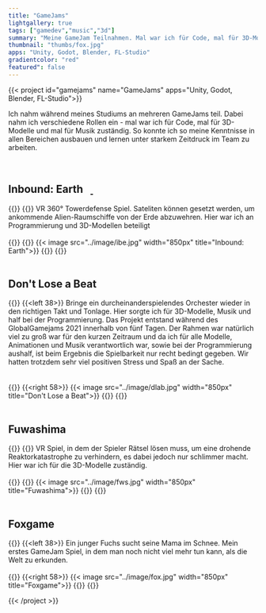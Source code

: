 ```yaml
---
title: "GameJams"
lightgallery: true
tags: ["gamedev","music","3d"]
summary: "Meine GameJam Teilnahmen. Mal war ich für Code, mal für 3D-Modelle und mal für Musik zuständig."
thumbnail: "thumbs/fox.jpg"
apps: "Unity, Godot, Blender, FL-Studio"
gradientcolor: "red"
featured": false
---
```


{{< project id="gamejams" name="GameJams" apps="Unity, Godot, Blender, FL-Studio">}}

Ich nahm während meines Studiums an mehreren GameJams teil. Dabei nahm ich verschiedene Rollen ein - mal war ich für Code, mal für 3D-Modelle und mal für Musik zuständig. So konnte ich so meine Kenntnisse in allen Bereichen ausbauen und lernen unter starkem Zeitdruck im Team zu arbeiten.  
<br><br>
<h2 class="liner">Inbound: Earth &nbsp <a href="https://globalgamejam.org/2019/games/inbound-earth"><i class="fa-solid fa-globe"></i></a><a href="https://github.com/hs-furtwangen/inboundearth
">&nbsp<i class="fab fa-github fa-gh"></i></a></h2>
{{<twoculumn>}}
{{<left 38>}}
VR 360° Towerdefense Spiel. Sateliten können gesetzt werden, um ankommende Alien-Raumschiffe von der Erde abzuwehren. Hier war ich an Programmierung und 3D-Modellen beteiligt<br><br>
{{</left>}}
{{<right 58>}}
{{< image src="../image/ibe.jpg" width="850px" title="Inbound: Earth">}}
{{</right>}}
{{</twoculumn>}}
<br><br>
<h2 class="liner">Don't Lose a Beat &nbsp <a href="https://github.com/CalvinDO/DontLoseABeat"><i class="fab fa-github fa-gh"></i></a></h2>

{{<twoculumn>}}
{{<left 38>}}
Bringe ein durcheinanderspielendes Orchester wieder in den richtigen Takt und Tonlage. Hier sorgte ich für 3D-Modelle, Musik und half bei der Programmierung. Das Projekt entstand während des GlobalGamejams 2021 innerhalb von fünf Tagen. Der Rahmen war natürlich viel zu groß war für den kurzen Zeitraum und da ich für alle Modelle, Animationen und Musik verantwortlich war, sowie bei der Programmierung aushalf, ist beim Ergebnis die Spielbarkeit nur recht bedingt gegeben. Wir hatten trotzdem sehr viel positiven Stress und Spaß an der Sache.<br><br>  
{{</left>}}
{{<right 58>}}
{{< image src="../image/dlab.jpg" width="850px" title="Don't Lose a Beat">}}
{{</right>}}
{{</twoculumn>}}
<br><br>
<h2 class="liner">Fuwashima &nbsp <a href="https://globalgamejam.org/2020/games/fuwashima-2"><i class="fa-solid fa-globe"></i></a>&nbsp<a href="https://github.com/hs-furtwangen/Fuwashima/
"><i class="fab fa-github fa-gh"></i></a></h2>
{{<twoculumn>}}
{{<left 38>}}
VR Spiel, in dem der Spieler Rätsel lösen muss, um eine drohende Reaktorkatastrophe zu verhindern, es dabei jedoch nur schlimmer macht. Hier war ich für die 3D-Modelle zuständig.<br><br>
{{</left>}}
{{<right 58>}}
{{< image src="../image/fws.jpg" width="850px" title="Fuwashima">}}
{{</right>}}
{{</twoculumn>}}
<br><br>
<h2 class="liner">Foxgame</h2>

{{<twoculumn>}}
{{<left 38>}}
Ein junger Fuchs sucht seine Mama im Schnee. Mein erstes GameJam Spiel, in dem man noch nicht viel mehr tun kann, als die Welt zu erkunden.<br><br>
{{</left>}}
{{<right 58>}}
{{< image src="../image/fox.jpg" width="850px" title="Foxgame">}}
{{</right>}}
{{</twoculumn>}}


{{< /project >}}